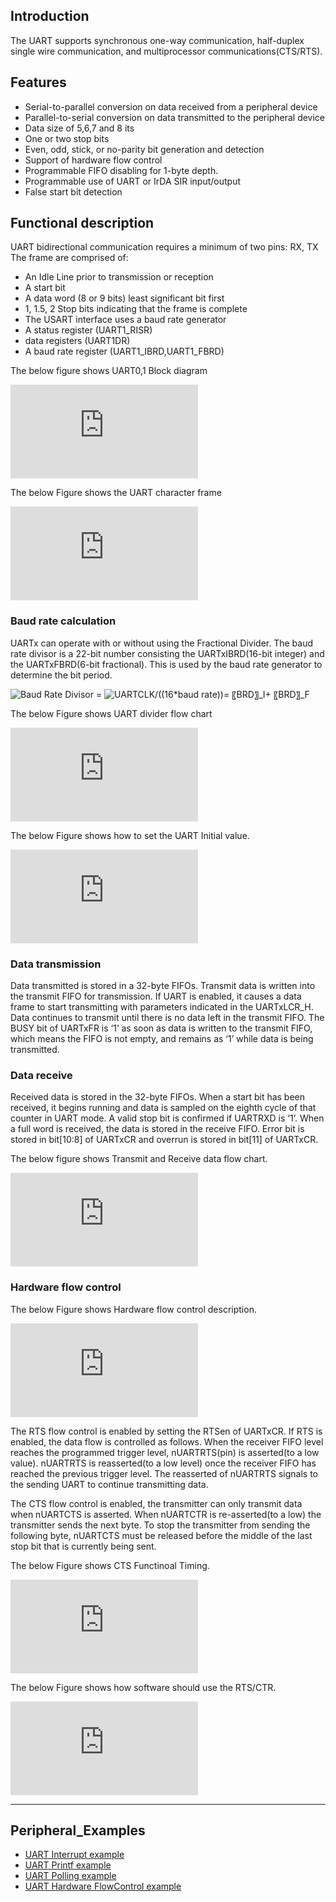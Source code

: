 


## Introduction

The UART supports synchronous one-way communication, half-duplex single wire communication, and multiprocessor communications(CTS/RTS).  


## Features 

*	Serial-to-parallel conversion on data received from a peripheral device
*	Parallel-to-serial conversion on data transmitted to the peripheral device
*	Data size of 5,6,7 and 8 its
*	One or two stop bits
*	Even, odd, stick, or no-parity bit generation and detection
*	Support of hardware flow control
*	Programmable FIFO disabling for 1-byte depth.
*	Programmable use of UART or IrDA SIR input/output
*	False start bit detection


## Functional description

UART bidirectional communication requires a minimum of two pins: RX, TX
The frame are comprised of:

*	An Idle Line prior to transmission or reception 
*	A start bit 
*	A data word (8 or 9 bits) least significant bit first
*	1, 1.5, 2 Stop bits indicating that the frame is complete 
*	The USART interface uses a baud rate generator 
*	A status register (UART1_RISR) 
*	data registers (UART1DR) 
*	A baud rate register (UART1_IBRD,UART1_FBRD)

The below figure shows UART0,1 Block diagram

![](http://wizwiki.net/wiki/lib/exe/fetch.php?media=products:w7500:peripherals:uart_block_diagram.jpg "Figure 1 UART block diagram")

The below Figure shows the UART character frame

![](http://wizwiki.net/wiki/lib/exe/fetch.php?media=products:w7500:peripherals:uart_character_frame.jpg "Figure 2 UART character frame")

### Baud rate calculation

UARTx can operate with or without using the Fractional Divider. The baud rate divisor is a 22-bit number consisting the UARTxIBRD(16-bit integer) and the UARTxFBRD(6-bit fractional).
This is used by the baud rate generator to determine the bit period.

<img src="http://latex.codecogs.com/gif.latex?Baud&space;Rate&space;Divisor&space;=" title="Baud Rate Divisor =" />      <img src="http://latex.codecogs.com/gif.latex?UARTCLK/((16*baud&space;rate))=&space;〖BRD〗_I&plus;&space;〖BRD〗_F" title="UARTCLK/((16*baud rate))= 〖BRD〗_I+ 〖BRD〗_F" />

The below Figure shows UART divider flow chart

![](http://wizwiki.net/wiki/lib/exe/fetch.php?media=products:w7500:peripherals:uart_divider_flow_chart.jpg "Figure 3 UART divider flow chart")

The below Figure shows how to set the UART Initial value.

![](http://wizwiki.net/wiki/lib/exe/fetch.php?media=products:w7500:peripherals:uart_init_flow_chart.jpg "Figure 4 UART Initial setting flow chart")

### Data transmission

Data transmitted is stored in a 32-byte FIFOs. Transmit data is written into the transmit FIFO for transmission. If UART is enabled, it causes a data frame to start transmitting with parameters indicated in the UARTxLCR_H.
Data continues to transmit until there is no data left in the transmit FIFO. The BUSY bit of UARTxFR is ‘1’ as soon as data is written to the transmit FIFO, which means the FIFO is not empty, and remains as ‘1’ while data is being transmitted. 

### Data receive

Received data is stored in the 32-byte FIFOs. When a start bit has been received, it begins running and data is sampled on the eighth cycle of that counter in UART mode. A valid stop bit is confirmed if UARTRXD is ‘1’. When a full word is received, the data is stored in the receive FIFO. Error bit is stored in bit[10:8] of UARTxCR and overrun is stored in bit[11] of UARTxCR.

The below figure shows Transmit and Receive data flow chart.

![](http://wizwiki.net/wiki/lib/exe/fetch.php?media=products:w7500:peripherals:uart_txrxdata_flow_chart.jpg "Figure 5 Transmit and Receive data flow chart")

### Hardware flow control

The below Figure shows Hardware flow control description.

![](http://wizwiki.net/wiki/lib/exe/fetch.php?media=products:w7500:peripherals:uart_hw_flow_chart.jpg "Figure 6 Hardware flow control description")

The RTS flow control is enabled by setting the RTSen of UARTxCR. If RTS is enabled, the data flow is controlled as follows.
When the receiver FIFO level reaches the programmed trigger level, nUARTRTS(pin) is asserted(to a low value). nUARTRTS is reasserted(to a low level) once the receiver FIFO has reached the previous trigger level. The reasserted of nUARTRTS signals to the sending UART to continue transmitting data.

The CTS flow control is enabled, the transmitter can only transmit data when nUARTCTS is asserted. When nUARTCTR is re-asserted(to a low) the transmitter sends the next byte. To stop the transmitter from sending the following byte, nUARTCTS must be released before the middle of the last stop bit that is currently being sent.

The below Figure shows CTS Functinoal Timing.

![](http://wizwiki.net/wiki/lib/exe/fetch.php?media=products:w7500:peripherals:uart_cts_timing.jpg "Figure 7 CTS Functional Timing")

The below Figure shows how software should use the RTS/CTR.

![](http://wizwiki.net/wiki/lib/exe/fetch.php?media=products:w7500:peripherals:uart_set_flow_chart.jpg "Figure 8 Algorithm for setting CTS/RTS flowchart")

------------------------------

## Peripheral_Examples
- [UART Interrupt example](UART-Interrupts-example.md)
- [UART Printf example](UART-Polling-example.md)
- [UART Polling example](http://wizwiki.net/wiki/doku.php?id=products:w7500:peripherals:uart:polling)
- [UART Hardware FlowControl example](http://wizwiki.net/wiki/doku.php?id=products:w7500:peripherals:uart:flowcontrol)

